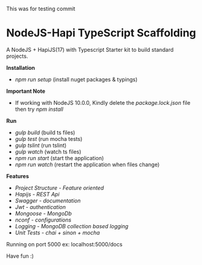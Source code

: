 
This was for testing commit

# NodeJS-Hapi TypeScript Scaffolding

A NodeJS + HapiJS(17) with Typescript Starter kit to build standard projects.

**Installation**

* *npm run setup* (install nuget packages & typings)

**Important Note**

* If working with NodeJS 10.0.0, Kindly delete the *package.lock.json* file then try *npm install*

**Run**

* *gulp build* (build ts files)
* *gulp test* (run mocha tests)
* *gulp tslint* (run tslint)
* *gulp watch* (watch ts files)
* *npm run start* (start the application)
* *npm run watch* (restart the application when files change)

**Features**

* *Project Structure - Feature oriented*
* *Hapijs - REST Api*
* *Swagger - documentation*
* *Jwt - authentication*
* *Mongoose - MongoDb*
* *nconf - configurations*
* *Logging - MongoDB collection based logging*
* *Unit Tests - chai + sinon + mocha*

Running on port 5000 ex: localhost:5000/docs

Have fun :)
